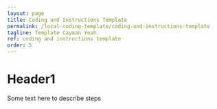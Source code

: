 ```yaml
---
layout: page
title: Coding and Instructions Template 
permalink: /local-coding-template/coding-and-instructions-template
tagline: Template Cayman Yeah.
ref: coding and instructions template
order: 5
---
```



# Header1

Some text here to describe steps

```python


```


```bash

```

```

```
